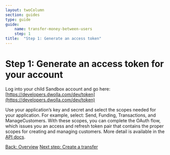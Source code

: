 ```yaml
---
layout: twoColumn
section: guides
type: guide
guide:
    name: transfer-money-between-users
    step: 1
title:  "Step 1: Generate an access token"
---
```


# Step 1: Generate an access token for your account

Log into your child Sandbox account and go here: [https://developers.dwolla.com/dev/token](https://developers.dwolla.com/dev/token)

Use your application’s key and secret and select the scopes needed for your application. For example, select: Send, Funding, Transactions, and ManageCustomers. With these scopes, you can complete the OAuth flow, which issues you an access and refresh token pair that contains the proper scopes for creating and managing customers. More detail is available in the [API docs](https://docsv2.dwolla.com/#oauth).

<nav class="pager-nav">
    <a href="./">Back: Overview</a>
    <a href="02-create-verified-customer.html">Next step: Create a transfer</a>
</nav>